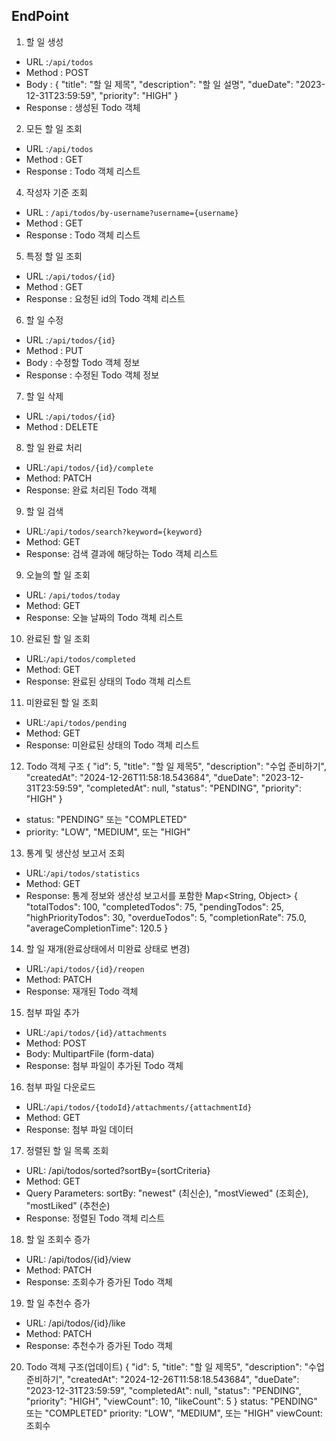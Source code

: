## EndPoint
1. 할 일 생성
- URL :`/api/todos`
- Method : POST
- Body : {
  "title": "할 일 제목",
  "description": "할 일 설명",
  "dueDate": "2023-12-31T23:59:59",
  "priority": "HIGH"
  }
- Response : 생성된 Todo 객체

2. 모든 할 일 조회
- URL :`/api/todos`
- Method : GET
- Response : Todo 객체 리스트

4. 작성자 기준 조회
- URL : `/api/todos/by-username?username={username}`
- Method : GET
- Response : Todo 객체 리스트

5. 특정 할 일 조회
- URL :`/api/todos/{id}`
- Method : GET
- Response : 요청된 id의 Todo 객체 리스트

6. 할 일 수정
- URL :`/api/todos/{id}`
- Method : PUT
- Body : 수정할 Todo 객체 정보
- Response : 수정된  Todo 객체 정보

7. 할 일 삭제
- URL :`/api/todos/{id}`
- Method : DELETE

8. 할 일 완료 처리
 -  URL:`/api/todos/{id}/complete`
 -  Method: PATCH
 -  Response: 완료 처리된 Todo 객체
9. 할 일 검색
 -  URL:`/api/todos/search?keyword={keyword}`
 -  Method: GET
 -  Response: 검색 결과에 해당하는 Todo 객체 리스트
9. 오늘의 할 일 조회
 -  URL: `/api/todos/today`
 -  Method: GET
 -  Response: 오늘 날짜의 Todo 객체 리스트
10. 완료된 할 일 조회
 -  URL:`/api/todos/completed`
 -  Method: GET
 -  Response: 완료된 상태의 Todo 객체 리스트
11. 미완료된 할 일 조회
-  URL:`/api/todos/pending`
-  Method: GET
-  Response: 미완료된 상태의 Todo 객체 리스트

12. Todo 객체 구조
    {
    "id": 5,
    "title": "할 일 제목5",
    "description": "수업 준비하기",
    "createdAt": "2024-12-26T11:58:18.543684",
    "dueDate": "2023-12-31T23:59:59",
    "completedAt": null,
    "status": "PENDING",
    "priority": "HIGH"
    }
- status: "PENDING" 또는 "COMPLETED"
- priority: "LOW", "MEDIUM", 또는 "HIGH"

13. 통계 및 생산성 보고서 조회
- URL:`/api/todos/statistics`
- Method: GET
- Response: 통계 정보와 생산성 보고서를 포함한 Map<String, Object>
  {
  "totalTodos": 100,
  "completedTodos": 75,
  "pendingTodos": 25,
  "highPriorityTodos": 30,
  "overdueTodos": 5,
  "completionRate": 75.0,
  "averageCompletionTime": 120.5
  }

14. 할 일 재개(완료상태에서 미완료 상태로 변경)
- URL:`/api/todos/{id}/reopen`
- Method: PATCH
- Response: 재개된 Todo 객체

15. 첨부 파일 추가
- URL:`/api/todos/{id}/attachments`
- Method: POST
- Body: MultipartFile (form-data)
- Response: 첨부 파일이 추가된 Todo 객체

16. 첨부 파일 다운로드
- URL:`/api/todos/{todoId}/attachments/{attachmentId}`
- Method: GET
- Response: 첨부 파일 데이터

17. 정렬된 할 일 목록 조회
- URL: /api/todos/sorted?sortBy={sortCriteria}
- Method: GET
- Query Parameters:
  sortBy: "newest" (최신순), 
  "mostViewed" (조회순), 
  "mostLiked" (추천순)
- Response: 정렬된 Todo 객체 리스트

18. 할 일 조회수 증가
- URL: /api/todos/{id}/view
- Method: PATCH
- Response: 조회수가 증가된 Todo 객체

19. 할 일 추천수 증가 
- URL: /api/todos/{id}/like
- Method: PATCH
- Response: 추천수가 증가된 Todo 객체

20. Todo 객체 구조(업데이트)
{
    "id": 5,
    "title": "할 일 제목5",
    "description": "수업 준비하기",
    "createdAt": "2024-12-26T11:58:18.543684",
    "dueDate": "2023-12-31T23:59:59",
    "completedAt": null,
    "status": "PENDING",
    "priority": "HIGH",
    "viewCount": 10,
    "likeCount": 5
    }
    status: "PENDING" 또는 "COMPLETED"
    priority: "LOW", "MEDIUM", 또는 "HIGH"
    viewCount: 조회수